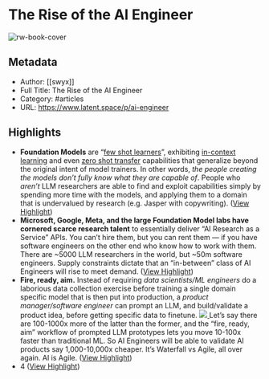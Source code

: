 # The Rise of the AI Engineer

![rw-book-cover](https://substackcdn.com/image/fetch/w_1200,h_600,c_fill,f_jpg,q_auto:good,fl_progressive:steep,g_auto/https%3A%2F%2Fsubstack-post-media.s3.amazonaws.com%2Fpublic%2Fimages%2F32f6b4f1-551a-40ba-a001-def12829b1e6_1029x392.png)

## Metadata
- Author: [[swyx]]
- Full Title: The Rise of the AI Engineer
- Category: #articles
- URL: https://www.latent.space/p/ai-engineer

## Highlights
- **Foundation Models** are “[few shot learners](https://arxiv.org/abs/2005.14165)”, exhibiting [in-context learning](https://twitter.com/karpathy/status/1627366413840322562?s=20) and even [zero shot transfer](https://arxiv.org/pdf/2304.02643.pdf) capabilities that generalize beyond the original intent of model trainers. In other words, *the people creating the models don’t fully know what they are capable of*. People who *aren’t* LLM researchers are able to find and exploit capabilities simply by spending more time with the models, and applying them to a domain that is undervalued by research (e.g. Jasper with copywriting). ([View Highlight](https://read.readwise.io/read/01h49aan0wqk4r3v9entyp2nyq))
- **Microsoft, Google, Meta, and the large Foundation Model labs have cornered scarce research talent** to essentially deliver “AI Research as a Service” APIs. You can’t hire them, but you can rent them — if you have software engineers on the other end who know how to work with them. There are ~5000 LLM researchers in the world, but ~50m software engineers. Supply constraints dictate that an “in-between” class of AI Engineers will rise to meet demand. ([View Highlight](https://read.readwise.io/read/01h49abze06h3b6axsnxnkr5a1))
- **Fire, ready, aim.** Instead of requiring *data scientists/ML engineers* do a laborious data collection exercise before training a single domain specific model that is then put into production, a *product manager/software engineer* can prompt an LLM, and build/validate a product idea, before getting specific data to finetune.
  [
  ![](https://substackcdn.com/image/fetch/w_1456,c_limit,f_auto,q_auto:good,fl_progressive:steep/https%3A%2F%2Fsubstack-post-media.s3.amazonaws.com%2Fpublic%2Fimages%2F6035ddd2-418d-421d-aebd-6893c32bb6dd_1579x266.png)
  ](https://substackcdn.com/image/fetch/f_auto,q_auto:good,fl_progressive:steep/https%3A%2F%2Fsubstack-post-media.s3.amazonaws.com%2Fpublic%2Fimages%2F6035ddd2-418d-421d-aebd-6893c32bb6dd_1579x266.png)
  Let’s say there are 100-1000x more of the latter than the former, and the “fire, ready, aim” workflow of prompted LLM prototypes lets you move 10-100x faster than traditional ML. So AI Engineers will be able to validate AI products say 1,000-10,000x cheaper. It’s Waterfall vs Agile, all over again. AI is Agile. ([View Highlight](https://read.readwise.io/read/01h49aexwzc0b8r9jz49c7r419))
- 4 ([View Highlight](https://read.readwise.io/read/01h4a64et277jzkckmp81bwx6w))
